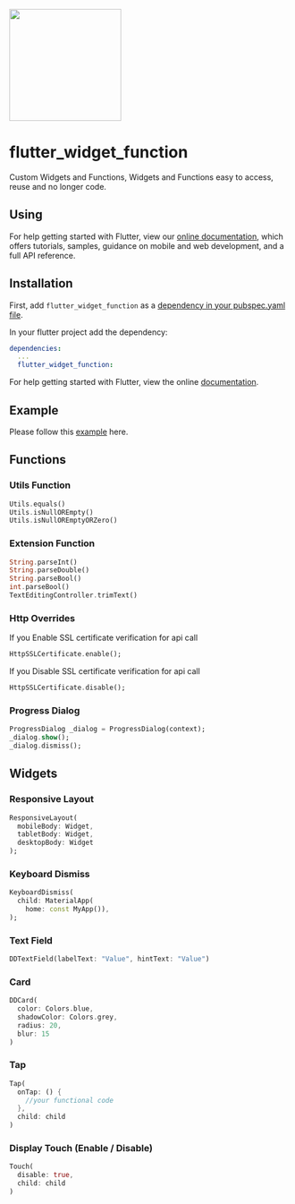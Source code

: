 [<img src="https://datadirr.com/datadirr.png" width="200" />](https://datadirr.com)


# flutter_widget_function

Custom Widgets and Functions, Widgets and Functions easy to access, reuse and no longer code.

## Using

For help getting started with Flutter, view our
[online documentation](https://pub.dev/documentation/flutter_widget_function/latest), which offers tutorials,
samples, guidance on mobile and web development, and a full API reference.

## Installation

First, add `flutter_widget_function` as a [dependency in your pubspec.yaml file](https://flutter.dev/docs/development/platform-integration/platform-channels).

In your flutter project add the dependency:

```yml
dependencies:
  ...
  flutter_widget_function:
```

For help getting started with Flutter, view the online
[documentation](https://flutter.io/).

## Example

Please follow this [example](https://github.com/datadirr/flutter_widget_function/tree/master/example) here.

## Functions

### Utils Function

```dart
Utils.equals()
Utils.isNullOREmpty()
Utils.isNullOREmptyORZero()
```


### Extension Function

```dart
String.parseInt()
String.parseDouble()
String.parseBool()
int.parseBool()
TextEditingController.trimText()
```


### Http Overrides

If you Enable SSL certificate verification for api call
```dart
HttpSSLCertificate.enable();
```

If you Disable SSL certificate verification for api call
```dart
HttpSSLCertificate.disable();
```


### Progress Dialog

```dart
ProgressDialog _dialog = ProgressDialog(context);
_dialog.show();
_dialog.dismiss();
```




## Widgets

### Responsive Layout

```dart
ResponsiveLayout(
  mobileBody: Widget,
  tabletBody: Widget,
  desktopBody: Widget
);
```


### Keyboard Dismiss

```dart
KeyboardDismiss(
  child: MaterialApp(
    home: const MyApp()),
);
```


### Text Field

```dart
DDTextField(labelText: "Value", hintText: "Value")
```


### Card

```dart
DDCard(
  color: Colors.blue,
  shadowColor: Colors.grey,
  radius: 20,
  blur: 15
)
```


### Tap

```dart
Tap(
  onTap: () {
    //your functional code  
  },
  child: child
)
```


### Display Touch (Enable / Disable)

```dart
Touch(
  disable: true,
  child: child
)
```